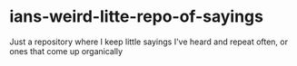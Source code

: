 # ians-weird-litte-repo-of-sayings
Just a repository where I keep little sayings I've heard and repeat often, or ones that come up organically
